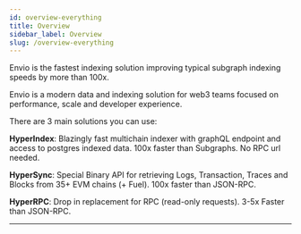 ```yaml
---
id: overview-everything
title: Overview
sidebar_label: Overview
slug: /overview-everything
---
```


Envio is the fastest indexing solution improving typical subgraph indexing speeds by more than 100x.

Envio is a modern data and indexing solution for web3 teams focused on performance, scale and developer experience.

There are 3 main solutions you can use:

**HyperIndex**: Blazingly fast multichain indexer with graphQL endpoint and access to postgres indexed data. 100x faster than Subgraphs. No RPC url needed.

**HyperSync**: Special Binary API for retrieving Logs, Transaction, Traces and Blocks from 35+ EVM chains (+ Fuel). 100x faster than JSON-RPC.

**HyperRPC**: Drop in replacement for RPC (read-only requests). 3-5x Faster than JSON-RPC.

---
